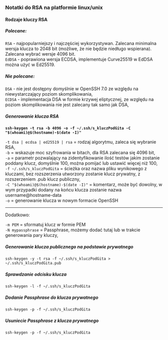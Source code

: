 ### Notatki do RSA na platformie linux/unix

#### Rodzaje kluczy RSA

##### Polecane:
```RSA``` - najpopularniejszy i najczęściej wykorzystywan.  Zalecana minimalna wersja klucza to 2048 bit (możliwe, że nie będzie niedługo wspierana). Zalecana wybrać wersje 4096 bit.</br>
```EdDSA``` - poprawiona wersja ECDSA, implementuje Curve25519 w EdDSA można użyć w Ed25519.</br>

##### Nie polecane:
```DSA``` - nie jest dostępny domyślnie w OpenSSH 7.0 ze względu na niewystarczający poziom skomplikowania, </br>
```ECDSA``` - implementacja DSA w formie krzywej eliptycznej, ze względu na poziom skomplikowania nie jest zalecany tak samo jak DSA, </br>

##### Generowanie klucza RSA

**```ssh-keygen -t rsa -b 4096 -o -f ~/.ssh/s_kluczPodGita -C "$(whoami)@$(hostname)-$(date -I)"```**</br>

  ```-t dsa | ecdsa | ed25519 | rsa``` = rodzaj algorytmu, zaleca się wybranie RSA,</br>
  ```-b``` = wskazuje moc szyfrowania w bitach, dla RSA zalecana się 4096 bit,</br>
  ```-a``` = parametr pozwalający na zidentyfikowanie ilość testów jakim zostanie poddany klucz, domyślnie 100, można pomijać lub ustawić więcej niż 100, </br>
  ```-f ~/.ssh/s_kluczPodGita``` = ścieżka oraz nazwa pliku wynikowego z kluczami, bez rozszerzenia utworzony zostanie klucz prywatny, z rozszerzeniem .pub klucz publiczny, </br>
  ```-C "$(whoami)@$(hostname)-$(date -I)"``` = komentarz, może być dowolny, w wym przypadki dodany na końcu klucza zostanie nazwa username@hostname-data</br>
  ```-o``` = generowanie klucza w nowym formacie OpenSSH</br>

  ---
  Dodatkowo:

 ```-m PEM``` = sformatuj klucz w formie PEM</br>
 ```-N mypassphrase``` = Passphrase, możemy dodać tutaj lub w trakcie generowania pary kluczy,</br>

##### Generowanie klucza publicznego na podstawie prywatnego

```ssh-keygen -y -t rsa -f ~/.ssh/s_kluczPodGita > ~/.ssh/s_kluczPodGita.pub```</br>

##### Sprawdzanie odcisku klucza

```ssh-keygen -l -f ~/.ssh/s_kluczPodGita```</br>

##### Dodanie Passphrase do klucza prywatnego

```ssh-keygen -p -f ~/.ssh/s_kluczPodGita```</br>

##### Usuniecie Passphrase z klucza prywatnego

```ssh-keygen -p -f ~/.ssh/s_kluczPodGita```</br>

